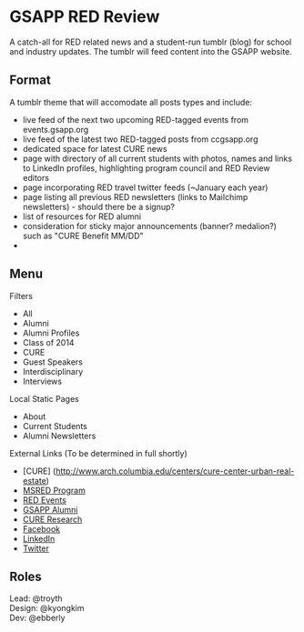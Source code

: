 # GSAPP RED Review

A catch-all for RED related news and a student-run tumblr (blog) for school and industry updates. The tumblr will feed content into the GSAPP website.

## Format

A tumblr theme that will accomodate all posts types and include:

*   live feed of the next two upcoming RED-tagged events from events.gsapp.org
*   live feed of the latest two RED-tagged posts from ccgsapp.org
*	dedicated space for latest CURE news
*   page with directory of all current students with photos, names and links to LinkedIn profiles, highlighting program council and RED Review editors
*   page incorporating RED travel twitter feeds (~January each year)
*   page listing all previous RED newsletters (links to Mailchimp newsletters) - should there be a signup?
*   list of resources for RED alumni
*   consideration for sticky major announcements (banner? medalion?) such as "CURE Benefit MM/DD"
*   

## Menu

Filters

* All
* Alumni
* Alumni Profiles
* Class of 2014
* CURE
* Guest Speakers
* Interdisciplinary
* Interviews

Local Static Pages

* About
* Current Students
* Alumni Newsletters

External Links (To be determined in full shortly)

* [CURE] (http://www.arch.columbia.edu/centers/cure-center-urban-real-estate)
* [MSRED Program](http://www.arch.columbia.edu/programs/real-estate-development)
* [RED Events](http://events.gsapp.org/tagged/red)
* [GSAPP Alumni](http://www.arch.columbia.edu/alumni)
* [CURE Research](http://www.arch.columbia.edu/centers/cure-center-urban-real-estate/research)
* [Facebook]()
* [LinkedIn]()
* [Twitter]()

## Roles

Lead: @troyth  
Design: @kyongkim  
Dev: @ebberly  
